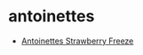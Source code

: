 # antoinettes

 * [Antoinettes Strawberry Freeze](../../index/a/antoinettes-strawberry-freeze.json)

